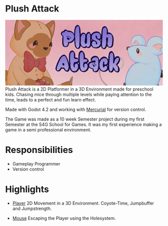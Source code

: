 # Plush Attack
![PlushAttack](image.png)
 Plush Attack is a 2D Platformer in a 3D Environment made for preschool kids. Chasing mice through multiple levels while paying attention to the time, leads to a perfect and fun learn effect.

 Made with Godot 4.2 and working with [Mercurial](https://www.mercurial-scm.org/) for version control.
 
 The Game was made as a 10 week Semester project during my first Semester at the S4G School for Games. It was my first experience making a game in a semi professional environment.

# Responsibilities
- Gameplay Programmer
- Version control

# Highlights
- [Player](https://github.com/JasperM04/PlushAttackTest/blob/main/scripts/player.gd) 2D Movement in a 3D Environment. Coyote-Time, Jumpbuffer and Jumpstrength.
   
- [Mouse](https://github.com/JasperM04/PlushAttackTest/blob/main/scripts/mouse.gd) Escaping the Player using the Holesystem.
